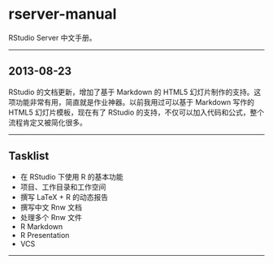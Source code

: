 # rserver-manual

RStudio Server 中文手册。

---


## 2013-08-23

RStudio 的文档更新，增加了基于 Markdown 的 HTML5 幻灯片制作的支持。这项功能非常有用，简直就是作业神器。以前我用过可以基于 Markdown 写作的 HTML5 幻灯片模板，现在有了 RStudio 的支持，不仅可以加入代码和公式，整个流程肯定又被简化很多。

---

## Tasklist

* 在 RStudio 下使用 R 的基本功能
 * 项目、工作目录和工作空间
* 撰写 LaTeX + R 的动态报告 
 * 撰写中文 Rnw 文档
 * 处理多个 Rnw 文件
* R Markdown
* R Presentation
* VCS

---
